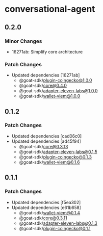 # conversational-agent

## 0.2.0

### Minor Changes

- 16271ab: Simplify core architecture

### Patch Changes

- Updated dependencies [16271ab]
  - @goat-sdk/plugin-coingecko@1.0.0
  - @goat-sdk/core@0.4.0
  - @goat-sdk/adapter-eleven-labs@1.0.0
  - @goat-sdk/wallet-viem@1.0.0

## 0.1.2

### Patch Changes

- Updated dependencies [cad06c0]
- Updated dependencies [ad45f94]
  - @goat-sdk/core@0.3.13
  - @goat-sdk/adapter-eleven-labs@0.1.5
  - @goat-sdk/plugin-coingecko@0.1.3
  - @goat-sdk/wallet-viem@0.1.6

## 0.1.1

### Patch Changes

- Updated dependencies [f5ea302]
- Updated dependencies [e61b658]
  - @goat-sdk/wallet-viem@0.1.4
  - @goat-sdk/core@0.3.11
  - @goat-sdk/adapter-eleven-labs@0.1.3
  - @goat-sdk/plugin-coingecko@0.1.1
